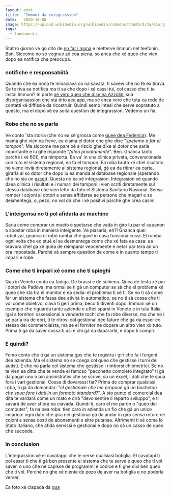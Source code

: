 ```yaml
---
layout: post
title:  "Immuni da integrassion"
date:   2020-10-08
image: https://upload.wikimedia.org/wikipedia/commons/thumb/3/3a/Giorgione%2C_la_vecchia%2C_1506_ca._02.JPG/1024px-Giorgione%2C_la_vecchia%2C_1506_ca._02.JPG?uselang=it
tags:
  - fondamenti
---
```


Staltro giorno ve go dito de [no far i mona](https://poentavalei.com/2020/10/04/immuni-mona.html) e metterve Immuni nel teefonin. Bon. Siccome no só vegnuo zó coa piena, so anca che xé queo che vien dopo ea notifica che preocupa.

### notifiche e responsabiità
Quando che ea nona te minaciava co na savata, ti savevi che no te ea tirava. Se te riva ea notifica ma ti sa che dopo i xé cassi tui, col casso che ti te instai Immuni? In parte [xé vero queo che dise ea Azzolini](https://www.editorialedomani.it/fatti/immuni-e-abbandonati-il-governo-usa-la-app-per-scaricare-ogni-responsabilit-sui-cittadini-xop1piz7) sua disorganisassion che sta drio aea app, ma xé anca vero che tuta ea rede de contatti xé diffissie da ricostruir. Quindi semo intesi che serve sopratuto a questo, ma el dopo xé ea soita question de integrassion. Vedemo un fià.

### Robe che no se parla
Ve conto 'sta storia (che no ea xé grossa come [quee dea Federica](https://poentavalei.com/liston#storieviveevenete)). Me mama ghe vien ea freve, ea ciama el dotor che ghe dixe "*spetemo a far el tampon*". Ma siccome me pare xé a riscio ghe dixe al dotor che saria importante e lu ghe risponde "*fateo privatamente*". Ben. Gnanca tanto parché i xé 60€, ma nimporta. Ea va' in una clinica privata, convensionada con tuto el sistema regional, ea fa el tampon. Ea roba bruta xé chel risultato no viene invià diretamente al sistema regional, gá ea da ritirar ea carta, girarla al so dotor che dopo lu ea manda al database regionale (sperando che no sia un [excel](https://poentavalei.com/2020/10/06/buta-excel.html)). Questa no ea xé integrasion. Integrasion xé quando daea clinica i risultati e i numari dei tamponi i vien scriti diretamente sul stesso database che vien letto da tuto el Sistema Sanitario Nasional. Sensa romper i cojoni ai dotori e sensa affidarse ae persone che magari e se desmentega, o, pezo, no vol dir che i xé positivi parché ghe crea casini.

### L'inteigensa no ti pol afidarla ae machine
Saria come comprar un mueto e spetarse che vada in giro lu par el capanon a spostar roba in maniera inteigente. Ve piasaria, eh?! Gnanca quei robotizai, gnanca el robò rumba che gavé in casa funsiona cussì. El rumba ogni volta che eo stué el se desmentega come che xé fata ea casa: ea bravura chel ga xé quea de reimparar veocemente e netar par tera ad un ora impostada. Parché xé sempre question de come e in quanto tempo ti impari e robe.

### Come che ti impari xé come che ti spieghi
Qua in Veneto conta ea fadiga. De brassi e de schiena. Quea de testa xé par i dotori de Padova, ma ormai se ti gá un computer se sà che el problema xé queo che sta tra el monitor e ea sedia: el problema ti xé ti. Se no ti sà come far un sistema che fassa dee atività in automatico, se no ti sà cossa che ti vol come obietivo, ciavà ti geri prima, beco ti diventi dopo. Immuni xé un esempio che riguarda tante aziende e uffici sparsi in Veneto e in tuta Italia. Igai a fornitori ossessionai a venderte tochi che fa robe diverse, ma che no i se parla tra de eori, ti te ritrovi col gestional dee fature che gà da esser eo stesso del commerciaista, ma se el fornitor ne dopara un altro vien xò tuto. Prima ti gá da saver cossa ti usi e chi gá da dapararle, e dopo ti compri.

### E quindi?
Femo conto che ti gá un sistema gps che te registra i giri che fa i furgoni dea azienda. Ma el sistema no se coega col queo che gestisse i turni dei autisti. E che no parla col sistema che gestisse i rimborsi chiometrici. Se no te vien ea ditta che te vende el famoso "pacchetto completo integrato" ti gá da pagar uno o più aministrativi che se scrive, su un excel, i dati che te spua fora i vari gestionai. Cossa di dovaressi far? Prima de comprar qualsiasi roba, ti gá da domandar: "*el gestionale che me proponè gá un bocheton che spua fora i dati in un formato standard?*". A sto punto el comercial dea dita te vardarà come un mato e dirà "devo sentire il reparto sviluppo", e ti savarà de aver sfiorà ea ciavada. Quindi ti, caro el me paròn o "queo dei computer", fa na bea roba: tien caro in azienda un fio che gá un unico incarico: ogni dato che gira nei gestionai gá da andar in giro sensa roture de cojoni e sensa costi de abonamenti e altre putanae. Altrimenti ti xé come lo Stato Italiano, che afida servissi e gestionai e dopo no sà un casso de queo che succede.

### In conclusion
L'integrassion xé el cavatappi che te verse qualsiasi botiglia. El cavatapi ti pol esser ti che ti gá ben presente el sistema che te serve e queo che ti vol saver, o uno che ne capisse de programmi e codice e ti ghe dixi ben queo che ti vol. Perché no ghe xé niente de pezo de aver na botiglia e no poderla verser.



Ea foto xé ciapada da [qua](https://commons.wikimedia.org/wiki/File:Giorgione,_la_vecchia,_1506_ca._02.JPG?)
